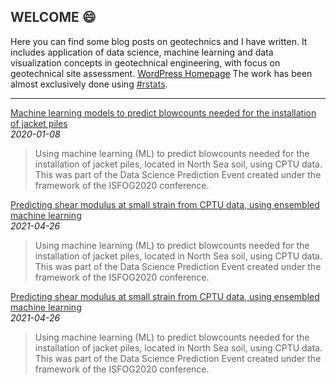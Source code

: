 <h2 style="color:#2F2F2F;">WELCOME 😄</h2>

Here you can find some blog posts on geotechnics and I have written. It includes application of data science, machine learning and data visualization concepts in geotechnical engineering, with focus on geotechnical site assessment. <a href="https://www.r-project.org/" target="_blank">WordPress Homepage</a> The work has been almost exclusively done using [<font color="#2F2F2F">#rstats</font>](https://www.r-project.org/).
<br/>
<hr>    

[<font color="#2F2F2F">Machine learning models to predict blowcounts needed for the installation of jacket piles</font>](https://erdirstats.github.io/isfog-2020-final.html "Link for full article")  
_2020-01-08_  
> Using machine learning (ML) to predict blowcounts needed for the installation of jacket piles, located in North Sea soil, using CPTU data. This was part of the Data Science Prediction Event created under the framework of the ISFOG2020 conference.  

[<font color="#2F2F2F">Predicting shear modulus at small strain from CPTU data, using ensembled machine learning</font>](https://erdirstats.github.io/small-strain-stiffness-final-02.html "Link for full article")  
_2021-04-26_  
> Using machine learning (ML) to predict blowcounts needed for the installation of jacket piles, located in North Sea soil, using CPTU data. This was part of the Data Science Prediction Event created under the framework of the ISFOG2020 conference.  

<a style="color:#2F2F2F;" href="[https://www.r-project.org/](https://erdirstats.github.io/small-strain-stiffness-final-02.html)" target="_blank">Predicting shear modulus at small strain from CPTU data, using ensembled machine learning</a>  
_2021-04-26_  
> Using machine learning (ML) to predict blowcounts needed for the installation of jacket piles, located in North Sea soil, using CPTU data. This was part of the Data Science Prediction Event created under the framework of the ISFOG2020 conference.  
